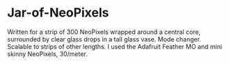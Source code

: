 # Jar-of-NeoPixels

Written for a strip of 300 NeoPixels wrapped around a central core, surrounded by clear glass drops in a tall glass vase.
Mode changer. Scalable to strips of other lengths. I used the Adafruit Feather MO and mini skinny NeoPixels, 30/meter.
